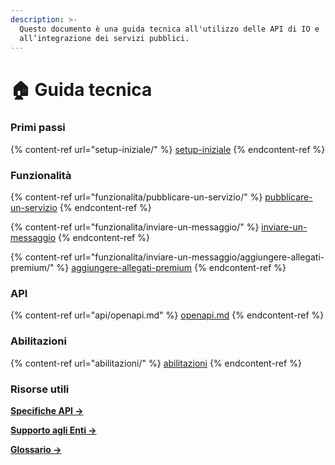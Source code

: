 ```yaml
---
description: >-
  Questo documento è una guida tecnica all'utilizzo delle API di IO e
  all’integrazione dei servizi pubblici.
---
```


# 🏠 Guida tecnica

### Primi passi

{% content-ref url="setup-iniziale/" %}
[setup-iniziale](setup-iniziale/)
{% endcontent-ref %}

### Funzionalità

{% content-ref url="funzionalita/pubblicare-un-servizio/" %}
[pubblicare-un-servizio](funzionalita/pubblicare-un-servizio/)
{% endcontent-ref %}

{% content-ref url="funzionalita/inviare-un-messaggio/" %}
[inviare-un-messaggio](funzionalita/inviare-un-messaggio/)
{% endcontent-ref %}

{% content-ref url="funzionalita/inviare-un-messaggio/aggiungere-allegati-premium/" %}
[aggiungere-allegati-premium](funzionalita/inviare-un-messaggio/aggiungere-allegati-premium/)
{% endcontent-ref %}

### API

{% content-ref url="api/openapi.md" %}
[openapi.md](api/openapi.md)
{% endcontent-ref %}

### Abilitazioni

{% content-ref url="abilitazioni/" %}
[abilitazioni](abilitazioni/)
{% endcontent-ref %}

### Risorse utili

[**Specifiche API ->** ](https://developer.io.italia.it/openapi.html)

[**Supporto agli Enti ->**](https://docs.pagopa.it/kb-enti)

[**Glossario ->**](risorse-utili/glossario.md)
